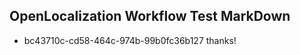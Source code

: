 ## OpenLocalization Workflow Test MarkDown
* bc43710c-cd58-464c-974b-99b0fc36b127 thanks!

<!--HONumber=Sep16_HO1-->


